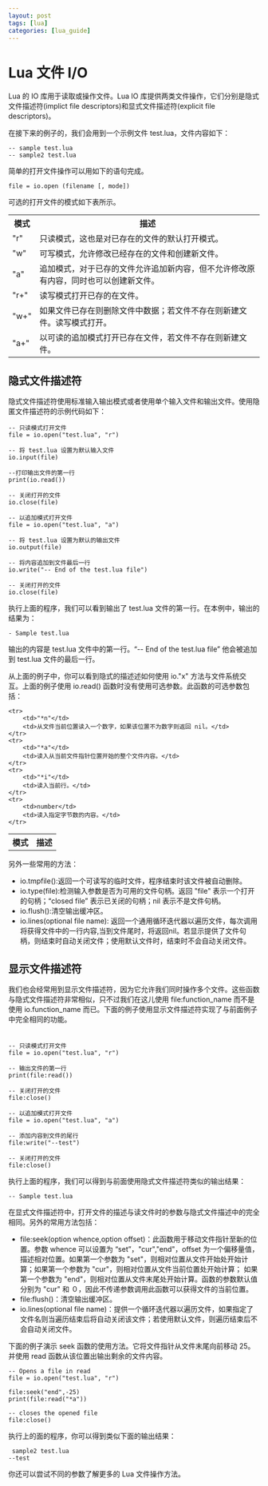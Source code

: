 ```yaml
---
layout: post
tags: [lua]
categories: [lua_guide]
---
```

# Lua 文件 I/O 

Lua 的 IO 库用于读取或操作文件。Lua IO 库提供两类文件操作，它们分别是隐式文件描述符(implict file descriptors)和显式文件描述符(explicit file descriptors)。
  
在接下来的例子的，我们会用到一个示例文件 test.lua，文件内容如下：  

```
-- sample test.lua
-- sample2 test.lua
```  

简单的打开文件操作可以用如下的语句完成。  

```
file = io.open (filename [, mode])
```  

可选的打开文件的模式如下表所示。  

<table>
	<tr>
		<th>模式</th>
		<th>描述</th>
	</tr>
	<tr>
		<td>"r"</td>
		<td>只读模式，这也是对已存在的文件的默认打开模式。</td>
	</tr>
	<tr>
		<td>"w"</td>
		<td>可写模式，允许修改已经存在的文件和创建新文件。</td>
	</tr>
	<tr>
		<td>"a"</td>
		<td>追加模式，对于已存的文件允许追加新内容，但不允许修改原有内容，同时也可以创建新文件。</td>
	</tr>
	<tr>
		<td>"r+"</td>
		<td>读写模式打开已存的在文件。</td>
	</tr>
	<tr>
		<td>"w+"</td>
		<td>如果文件已存在则删除文件中数据；若文件不存在则新建文件。读写模式打开。</td>
	</tr>
	<tr>
		<td>"a+"</td>
		<td>以可读的追加模式打开已存在文件，若文件不存在则新建文件。</td>
	</tr>
</table>

## 隐式文件描述符  

隐式文件描述符使用标准输入输出模式或者使用单个输入文件和输出文件。使用隐匿文件描述符的示例代码如下：  

```
-- 只读模式打开文件
file = io.open("test.lua", "r")

-- 将 test.lua 设置为默认输入文件
io.input(file)

--打印输出文件的第一行
print(io.read())

-- 关闭打开的文件
io.close(file)

-- 以追加模式打开文件
file = io.open("test.lua", "a")

-- 将 test.lua 设置为默认的输出文件
io.output(file)

-- 将内容追加到文件最后一行
io.write("-- End of the test.lua file")

-- 关闭打开的文件
io.close(file)
```  

执行上面的程序，我们可以看到输出了 test.lua 文件的第一行。在本例中，输出的结果为：  

```
- Sample test.lua
```  

输出的内容是 test.lua 文件中的第一行。“-- End of the test.lua file” 他会被追加到 test.lua 文件的最后一行。  

从上面的例子中，你可以看到隐式的描述述如何使用 io."x"  方法与文件系统交互。上面的例子使用 io.read() 函数时没有使用可选参数。此函数的可选参数包括：  

<table>
	<tr>
		<th>模式</th>
		<th>描述</th>
	</tr>

	<tr>
		<td>"*n"</td>
		<td>从文件当前位置读入一个数字，如果该位置不为数字则返回 nil。</td>
	</tr>
	<tr>
		<td>"*a"</td>
		<td>读入从当前文件指针位置开始的整个文件内容。</td>
	</tr>
	<tr>
		<td>"*i"</td>
		<td>读入当前行。</td>
	</tr>
	<tr>
		<td>number</td>
		<td>读入指定字节数的内容。</td>
	</tr>
</table>

另外一些常用的方法：

<ul>
	<li>io.tmpfile():返回一个可读写的临时文件，程序结束时该文件被自动删除。</li>
	<li>io.type(file):检测输入参数是否为可用的文件句柄。返回 "file" 表示一个打开的句柄；“closed file” 表示已关闭的句柄；nil 表示不是文件句柄。</li>
	<li>io.flush():清空输出缓冲区。</li>
	<li>io.lines(optional file name): 返回一个通用循环迭代器以遍历文件，每次调用将获得文件中的一行内容,当到文件尾时，将返回nil。若显示提供了文件句柄，则结束时自动关闭文件；使用默认文件时，结束时不会自动关闭文件。</li>
</ul>  

## 显示文件描述符  

我们也会经常用到显示文件描述符，因为它允许我们同时操作多个文件。这些函数与隐式文件描述符非常相似，只不过我们在这儿使用 file:function_name 而不是使用 io.function_name 而已。下面的例子使用显示文件描述符实现了与前面例子中完全相同的功能。  
　
```
-- 只读模式打开文件
file = io.open("test.lua", "r")

-- 输出文件的第一行
print(file:read())

-- 关闭打开的文件
file:close()

-- 以追加模式打开文件 
file = io.open("test.lua", "a")

-- 添加内容到文件的尾行
file:write("--test")

-- 关闭打开的文件
file:close()
```  

执行上面的程序，我们可以得到与前面使用隐式文件描述符类似的输出结果：  

```
-- Sample test.lua
```  

在显式文件描述符中，打开文件的描述与读文件时的参数与隐式文件描述中的完全相同。另外的常用方法包括：
<ul>
	<li>file:seek(option whence,option offset)：此函数用于移动文件指针至新的位置。参数 whence 可以设置为 “set”，"cur","end"，offset 为一个偏移量值，描述相对位置。如果第一个参数为 "set"，则相对位置从文件开始处开始计算；如果第一个参数为 "cur"，则相对位置从文件当前位置处开始计算； 如果第一个参数为 "end"，则相对位置从文件末尾处开始计算。函数的参数默认值分别为 "cur" 和 ０，因此不传递参数调用此函数可以获得文件的当前位置。</li>
	<li>file:flush()：清空输出缓冲区。</li>
	<li>io.lines(optional file name)：提供一个循环迭代器以遍历文件，如果指定了文件名则当遍历结束后将自动关闭该文件；若使用默认文件，则遍历结束后不会自动关闭文件。</li>
</ul>

下面的例子演示 seek 函数的使用方法。它将文件指针从文件末尾向前移动 25。并使用 read 函数从该位置出输出剩余的文件内容。  

```
-- Opens a file in read
file = io.open("test.lua", "r")

file:seek("end",-25)
print(file:read("*a"))

-- closes the opened file
file:close()
```  
执行上的面的程序，你可以得到类似下面的输出结果：  

```
 sample2 test.lua
--test
```  

你还可以尝试不同的参数了解更多的 Lua 文件操作方法。
